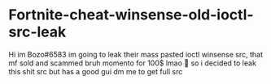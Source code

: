 # Fortnite-cheat-winsense-old-ioctl-src-leak
Hi im Bozo#6583 im going to leak their mass pasted ioctl winsense src, that mf sold and scammed bruh momento for 100$ lmao 🤡 so i decided to leak this shit src but has a good gui dm me to get full src
